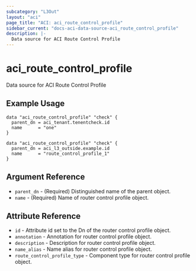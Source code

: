 ```yaml
---
subcategory: "L3Out"
layout: "aci"
page_title: "ACI: aci_route_control_profile"
sidebar_current: "docs-aci-data-source-aci_route_control_profile"
description: |-
  Data source for ACI Route Control Profile
---
```


# aci_route_control_profile

Data source for ACI Route Control Profile

## Example Usage

```hcl
data "aci_route_control_profile" "check" {
  parent_dn = aci_tenant.tenentcheck.id
  name      = "one"
}

data "aci_route_control_profile" "check" {
  parent_dn = aci_l3_outside.example.id
  name      = "route_control_profile_1"
}
```

## Argument Reference

- `parent_dn` - (Required) Distinguished name of the parent object.
- `name` - (Required) Name of router control profile object.

## Attribute Reference

- `id` - Attribute id set to the Dn of the router control profile object.
- `annotation` - Annotation for router control profile object.
- `description` - Description for router control profile object.
- `name_alias` - Name alias for router control profile object.
- `route_control_profile_type` - Component type for router control profile object.
